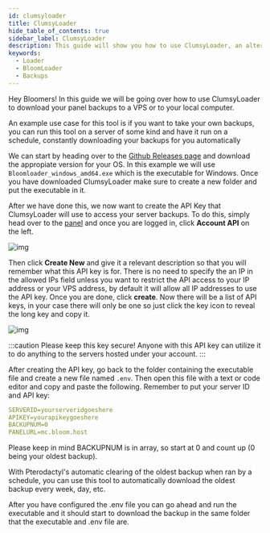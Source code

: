 ```yaml
---
id: clumsyloader
title: ClumsyLoader
hide_table_of_contents: true
sidebar_label: ClumsyLoader
description: This guide will show you how to use ClumsyLoader, an alternative way to download your panel backups to your VPS or computer.
keywords:
  - Loader
  - BloomLoader
  - Backups
---
```


Hey Bloomers! In this guide we will be going over how to use ClumsyLoader to download your panel backups to a VPS or to your local computer.

An example use case for this tool is if you want to take your own backups, you can run this tool on a server of some kind and have it run on a schedule, constantly downloading your backups for you automatically

We can start by heading over to the [Github Releases page](https://github.com/ClumsyAdmin/ClumsyLoader/releases) and download the appropiate version for your OS. In this example we will use ```Bloomloader_windows_amd64.exe``` which is the executable for Windows. Once you have downloaded ClumsyLoader make sure to create a new folder and put the executable in it.

After we have done this, we now want to create the API Key that ClumsyLoader will use to access your server backups. To do this, simply head over to the [panel](https://mc.bloom.host/) and once you are logged in, click **Account API** on the left.

![img](/imgs/extras/srvcontrol/1.png)

Then click **Create New** and give it a relevant description so that you will remember what this API key is for. There is no need to specify the an IP in the allowed IPs field unless you want to restrict the API access to your IP address or your VPS address, by default it will allow all IP addresses to use the API key. Once you are done, click **create**. Now there will be a list of API keys, in your case there will only be one so just click the key icon to reveal the long key and copy it. 

![img](/imgs/extras/srvcontrol/2.png)

:::caution
Please keep this key secure! Anyone with this API key can utilize it to do anything to the servers hosted under your account. 
:::

After creating the API key, go back to the folder containing the executable file and create a new file named ``.env``. Then open this file with a text or code editor and copy and paste the following. Remember to put your server ID and API key: 

```YAML
SERVERID=yourserveridgoeshere
APIKEY=yourapikeygoeshere
BACKUPNUM=0
PANELURL=mc.bloom.host
```

Please keep in mind BACKUPNUM is in array, so start at 0 and count up (0 being your oldest backup).

With Pterodactyl's automatic clearing of the oldest backup when ran by a schedule, you can use this tool to automatically download the oldest backup every week, day, etc.

After you have configured the .env file you can go ahead and run the executable and it should start to download the backup in the same folder that the executable and .env file are.
